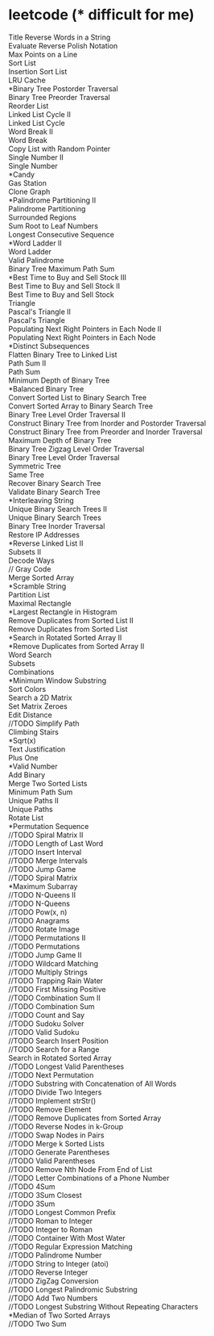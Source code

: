 leetcode (* difficult for me)
========
Title
Reverse Words in a String<br>
Evaluate Reverse Polish Notation<br>
Max Points on a Line<br>
Sort List<br>
Insertion Sort List<br>
LRU Cache<br>
*Binary Tree Postorder Traversal<br>
Binary Tree Preorder Traversal<br>
Reorder List<br>
Linked List Cycle II<br>
Linked List Cycle<br>
Word Break II<br>
Word Break<br>
Copy List with Random Pointer<br>
Single Number II<br>
Single Number<br>
*Candy<br>
Gas Station<br>
Clone Graph<br>
*Palindrome Partitioning II<br>
Palindrome Partitioning<br>
Surrounded Regions<br>
Sum Root to Leaf Numbers<br>
Longest Consecutive Sequence<br>
*Word Ladder II<br>
Word Ladder<br>
Valid Palindrome<br>
Binary Tree Maximum Path Sum<br>
*Best Time to Buy and Sell Stock III<br>
Best Time to Buy and Sell Stock II<br>
Best Time to Buy and Sell Stock<br>
Triangle<br>
Pascal's Triangle II<br>
Pascal's Triangle<br>
Populating Next Right Pointers in Each Node II<br>
Populating Next Right Pointers in Each Node<br>
*Distinct Subsequences<br>
Flatten Binary Tree to Linked List<br>
Path Sum II<br>
Path Sum<br>
Minimum Depth of Binary Tree<br>
*Balanced Binary Tree<br>
Convert Sorted List to Binary Search Tree<br>
Convert Sorted Array to Binary Search Tree<br>
Binary Tree Level Order Traversal II<br>
Construct Binary Tree from Inorder and Postorder Traversal<br>
Construct Binary Tree from Preorder and Inorder Traversal<br>
Maximum Depth of Binary Tree<br>
Binary Tree Zigzag Level Order Traversal<br>
Binary Tree Level Order Traversal<br>
Symmetric Tree<br>
Same Tree<br>
Recover Binary Search Tree<br>
Validate Binary Search Tree<br>
*Interleaving String<br>
Unique Binary Search Trees II<br>
Unique Binary Search Trees<br>
Binary Tree Inorder Traversal<br>
Restore IP Addresses<br>
*Reverse Linked List II<br>
Subsets II<br>
Decode Ways<br>
// Gray Code<br>
Merge Sorted Array<br>
*Scramble String<br>
Partition List<br>
Maximal Rectangle<br>
*Largest Rectangle in Histogram<br>
Remove Duplicates from Sorted List II<br>
Remove Duplicates from Sorted List<br>
*Search in Rotated Sorted Array II<br>
*Remove Duplicates from Sorted Array II<br>
Word Search<br>
Subsets<br>
Combinations<br>
*Minimum Window Substring<br>
Sort Colors<br>
Search a 2D Matrix<br>
Set Matrix Zeroes<br>
Edit Distance<br>
//TODO Simplify Path<br>
Climbing Stairs<br>
*Sqrt(x)<br>
Text Justification<br>
Plus One<br>
*Valid Number<br>
Add Binary<br>
Merge Two Sorted Lists<br>
Minimum Path Sum<br>
Unique Paths II<br>
Unique Paths<br>
Rotate List<br>
*Permutation Sequence<br>
//TODO Spiral Matrix II<br>
//TODO Length of Last Word<br>
//TODO Insert Interval<br>
//TODO Merge Intervals<br>
//TODO Jump Game<br>
//TODO Spiral Matrix<br>
*Maximum Subarray<br>
//TODO N-Queens II<br>
//TODO N-Queens<br>
//TODO Pow(x, n)<br>
//TODO Anagrams<br>
//TODO Rotate Image<br>
//TODO Permutations II<br>
//TODO Permutations<br>
//TODO Jump Game II<br>
//TODO Wildcard Matching<br>
//TODO Multiply Strings<br>
//TODO Trapping Rain Water<br>
//TODO First Missing Positive<br>
//TODO Combination Sum II<br>
//TODO Combination Sum<br>
//TODO Count and Say<br>
//TODO Sudoku Solver<br>
//TODO Valid Sudoku<br>
//TODO Search Insert Position<br>
//TODO Search for a Range<br>
Search in Rotated Sorted Array<br>
//TODO Longest Valid Parentheses<br>
//TODO Next Permutation<br>
//TODO Substring with Concatenation of All Words<br>
//TODO Divide Two Integers<br>
//TODO Implement strStr()<br>
//TODO Remove Element<br>
//TODO Remove Duplicates from Sorted Array<br>
//TODO Reverse Nodes in k-Group<br>
//TODO Swap Nodes in Pairs<br>
//TODO Merge k Sorted Lists<br>
//TODO Generate Parentheses<br>
//TODO Valid Parentheses<br>
//TODO Remove Nth Node From End of List<br>
//TODO Letter Combinations of a Phone Number<br>
//TODO 4Sum<br>
//TODO 3Sum Closest<br>
//TODO 3Sum<br>
//TODO Longest Common Prefix<br>
//TODO Roman to Integer<br>
//TODO Integer to Roman<br>
//TODO Container With Most Water<br>
//TODO Regular Expression Matching<br>
//TODO Palindrome Number<br>
//TODO String to Integer (atoi)<br>
//TODO Reverse Integer<br>
//TODO ZigZag Conversion<br>
//TODO Longest Palindromic Substring<br>
//TODO Add Two Numbers<br>
//TODO Longest Substring Without Repeating Characters<br>
*Median of Two Sorted Arrays<br>
//TODO Two Sum<br>
